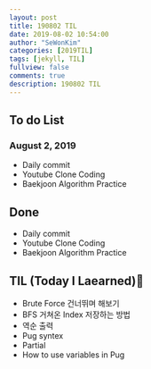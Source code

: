 ```yaml
---
layout: post
title: 190802 TIL
date: 2019-08-02 10:54:00
author: "SeWonKim"
categories: [2019TIL]
tags: [jekyll, TIL]
fullview: false
comments: true
description: 190802 TIL
---
```



## To do List 
### August 2, 2019
* Daily commit
* Youtube Clone Coding
* Baekjoon Algorithm Practice



## Done 
* Daily commit
* Youtube Clone Coding
* Baekjoon Algorithm Practice


## TIL (Today I Laearned)🤔
* Brute Force 건너뛰며 해보기
* BFS 거쳐온 Index 저장하는 방법 
* 역순 출력
* Pug syntex
* Partial
* How to use variables in Pug
